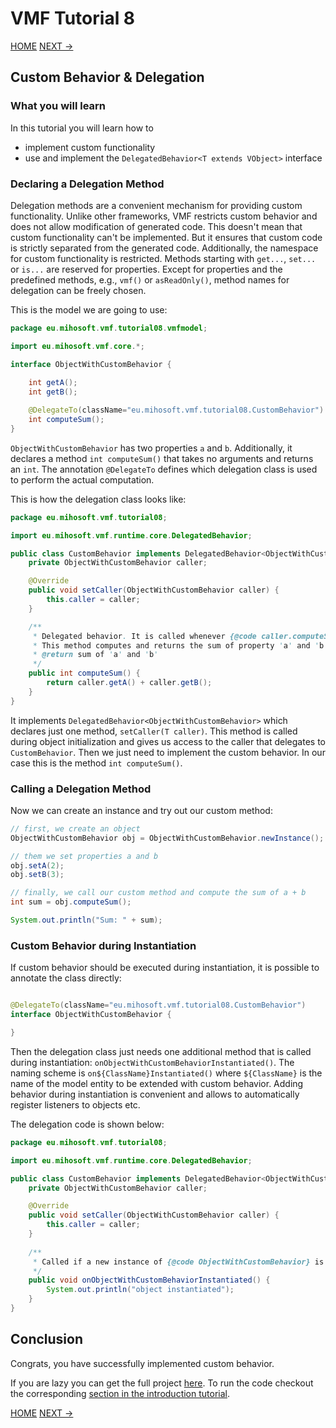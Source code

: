 # VMF Tutorial 8

[HOME](https://github.com/miho/VMF-Tutorials/blob/master/README.md) [NEXT ->](https://github.com/miho/VMF-Tutorials/blob/master/VMF-Tutorial-09/README.md)

## Custom Behavior & Delegation

### What you will learn

In this tutorial you will learn how to

- implement custom functionality
- use and implement the `DelegatedBehavior<T extends VObject>` interface

### Declaring a Delegation Method

Delegation methods are a convenient mechanism for providing custom functionality. Unlike other frameworks, VMF restricts custom behavior and does not allow modification of generated code. This doesn't mean that custom functionality can't be implemented. But it ensures that custom code is strictly separated from the generated code. Additionally, the namespace for custom functionality is restricted. Methods starting with `get...`, `set...` or `is...` are reserved for properties. Except for properties and the predefined methods, e.g., `vmf()` or `asReadOnly()`, method names for delegation can be freely chosen. 

This is the model we are going to use:

```java
package eu.mihosoft.vmf.tutorial08.vmfmodel;

import eu.mihosoft.vmf.core.*;

interface ObjectWithCustomBehavior {
    
    int getA();
    int getB();

    @DelegateTo(className="eu.mihosoft.vmf.tutorial08.CustomBehavior")
    int computeSum();
}
```

`ObjectWithCustomBehavior` has two properties `a` and `b`. Additionally, it declares a method `int computeSum()` that takes no arguments and returns an `int`. The annotation `@DelegateTo` defines which delegation class is used to perform the actual computation.


This is how the delegation class looks like:

```java
package eu.mihosoft.vmf.tutorial08;

import eu.mihosoft.vmf.runtime.core.DelegatedBehavior;

public class CustomBehavior implements DelegatedBehavior<ObjectWithCustomBehavior> {
    private ObjectWithCustomBehavior caller;

    @Override
    public void setCaller(ObjectWithCustomBehavior caller) {
        this.caller = caller;
    }

    /**
     * Delegated behavior. It is called whenever {@code caller.computeSum()} is called. 
     * This method computes and returns the sum of property 'a' and 'b'.
     * @return sum of 'a' and 'b'
     */
    public int computeSum() {
        return caller.getA() + caller.getB();
    }
}
```

It implements `DelegatedBehavior<ObjectWithCustomBehavior>` which declares just one method, `setCaller(T caller)`. This method is called during object initialization and gives us access to the caller that delegates to `CustomBehavior`. Then we just need to implement the custom behavior. In our case this is the method `int computeSum()`.

### Calling a Delegation Method

Now we can create an instance and try out our custom method:

```java
// first, we create an object
ObjectWithCustomBehavior obj = ObjectWithCustomBehavior.newInstance();

// them we set properties a and b
obj.setA(2);
obj.setB(3);

// finally, we call our custom method and compute the sum of a + b
int sum = obj.computeSum();

System.out.println("Sum: " + sum);
```

### Custom Behavior during Instantiation

If custom behavior should be executed during instantiation, it is possible to annotate the class directly:

```java

@DelegateTo(className="eu.mihosoft.vmf.tutorial08.CustomBehavior")
interface ObjectWithCustomBehavior {

}
```

Then the delegation class just needs one additional method that is called during instantiation: `onObjectWithCustomBehaviorInstantiated()`. The naming scheme is `on${ClassName}Instantiated()` where `${ClassName}` is the name of the model entity to be extended with custom behavior. Adding behavior during instantiation is convenient and allows to automatically register listeners to objects etc.

The delegation code is shown below:

```java
package eu.mihosoft.vmf.tutorial08;

import eu.mihosoft.vmf.runtime.core.DelegatedBehavior;

public class CustomBehavior implements DelegatedBehavior<ObjectWithCustomBehavior> {
    private ObjectWithCustomBehavior caller;

    @Override
    public void setCaller(ObjectWithCustomBehavior caller) {
        this.caller = caller;
    }
    
    /**
     * Called if a new instance of {@code ObjectWithCustomBehavior} is created.
     */
    public void onObjectWithCustomBehaviorInstantiated() {
        System.out.println("object instantiated");
    }
}
```

## Conclusion

Congrats, you have successfully implemented custom behavior. 

If you are lazy you can get the full project [here](https://github.com/miho/VMF-Tutorials/tree/master/VMF-Tutorial-08). To run the code checkout the corresponding [section in the introduction tutorial](https://github.com/miho/VMF-Tutorials/blob/master/VMF-Tutorial-01/README.md#running-the-tutorial).


[HOME](https://github.com/miho/VMF-Tutorials/blob/master/README.md) [NEXT ->](https://github.com/miho/VMF-Tutorials/blob/master/VMF-Tutorial-09/README.md)



